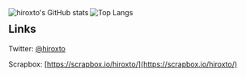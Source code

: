 <a href="https://github.com/hiroxto">
  <img align="left" src="https://github-readme-stats.vercel.app/api?username=hiroxto&count_private=true" alt="hiroxto's GitHub stats">
</a>
<a href="https://github.com/hiroxto">
  <img align="left" src="https://github-readme-stats.vercel.app/api/top-langs/?username=hiroxto&layout=compact" alt="Top Langs">
</a>

## Links

Twitter: [@hiroxto](https://scrapbox.io/hiroxto/)

Scrapbox: [https://scrapbox.io/hiroxto/](https://scrapbox.io/hiroxto/)
